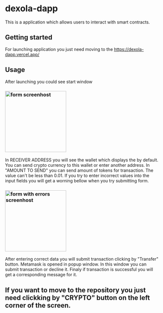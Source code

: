 # dexola-dapp

This is a application which allows users to interact with smart contracts.

## Getting started

For launching application  you just need moving to the https://dexola-dapp.vercel.app/



## Usage
After launching you could see start window 


### <img width="200" src="/public/form.png" alt="form screenhost">
In RECEIVER ADDRESS you will see the wallet which displays the by default. You can send crypto currency to this wallet or enter another address. 
In "AMOUNT TO SEND" you can send amount of tokens for transaction. The value can't be less than 0.01.
If you try to enter incorrect values into the input fields you will get a worning bellow when you try submitting form.
### <img width="200" src="/public/form_with_errors.png" alt="form with errors screenhost ">

After entering correct data you will submit transaction clicking by "Transfer" button. Metamask is opened in popup window. In this window you can submit transaction or decline it. Finaly if transaction is successful you will get a corresponding message for it.

## If you want to move to the repository you just need clickking by "CRYPTO" button on the left corner of the screen.
